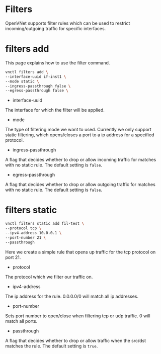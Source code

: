 # Filters

OpenVNet supports filter rules which can be used to restrict incoming/outgoing traffic for specific interfaces.

# filters add

This page explains how to use the filter command.

```bash
vnctl filters add \
--interface-uuid if-inst1 \
--mode static \
--ingress-passthrough false \
--egress-passthrough false \
```
* interface-uuid

The interface for which the filter will be applied.

* mode

The type of filtering mode we want to used. Currently we only support static filtering, which opens/closes a port to a ip address for a specified protocol.

* ingress-passthrough

A flag that decides whether to drop or allow incoming traffic for matches with no static rule. The default setting is `false`.

* egress-passthrough

A flag that decides whether to drop or allow outgoing traffic for matches with no static rule. The default setting is `false`.

# filters static

```bash
vnctl filters static add fil-test \
--protocol tcp \
--ipv4-address 10.0.0.1 \
--port-number 21 \
--passthrough
```

Here we create a simple rule that opens up traffic for the tcp protocol on port 21.

* protocol

The protocol which we filter our traffic on.

* ipv4-address

The ip address for the rule. 0.0.0.0/0 will match all ip addresses.

* port-number

Sets port number to open/close when filtering tcp or udp traffic. 0 will match all ports.

* passthrough

A flag that decides whether to drop or allow traffic when the src/dst matches the rule. The default setting is `true`.
